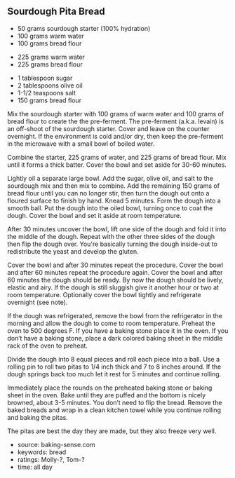Sourdough Pita Bread
--------------------

- 50 grams sourdough starter (100% hydration)
- 100 grams warm water
- 100 grams bread flour
<!-- -->
- 225 grams warm water
- 225 grams bread flour
<!-- -->
- 1 tablespoon sugar
- 2 tablespoons olive oil
- 1-1/2 teaspoons salt
- 150 grams bread flour

Mix the sourdough starter with 100 grams of warm water and 100 grams
of bread flour to create the the pre-ferment.  The pre-ferment
(a.k.a. levain) is an off-shoot of the sourdough starter.  Cover and
leave on the counter overnight.  If the environment is cold and/or
dry, then keep the pre-ferment in the microwave with a small bowl of
boiled water.

Combine the starter, 225 grams of water, and 225 grams of bread
flour. Mix until it forms a thick batter. Cover the bowl and set aside
for 30-60 minutes.

Lightly oil a separate large bowl.  Add the sugar, olive oil, and salt
to the sourdough mix and then mix to combine.  Add the remaining 150
grams of bread flour until you can no longer stir, then turn the dough
out onto a floured surface to finish by hand.  Knead 5 minutes. Form
the dough into a smooth ball.  Put the dough into the oiled bowl,
turning once to coat the dough. Cover the bowl and set it aside at
room temperature.

After 30 minutes uncover the bowl, lift one side of the dough and fold
it into the middle of the dough. Repeat with the other three sides of
the dough then flip the dough over. You're basically turning the dough
inside-out to redistribute the yeast and develop the gluten.

Cover the bowl and after 30 minutes repeat the procedure. Cover the
bowl and after 60 minutes repeat the procedure again. Cover the bowl
and after 60 minutes the dough should be ready.  By now the dough
should be lively, elastic and airy. If the dough is still sluggish
give it another hour or two at room temperature.  Optionally cover the
bowl tightly and refrigerate overnight (see note).

If the dough was refrigerated, remove the bowl from the refrigerator
in the morning and allow the dough to come to room temperature.
Preheat the oven to 500 degrees F.  If you have a baking stone place
it in the oven. If you don’t have a baking stone, place a dark colored
baking sheet in the middle rack of the oven to preheat.

Divide the dough into 8 equal pieces and roll each piece into a
ball. Use a rolling pin to roll two pitas to 1/4 inch thick and 7 to 8
inches around. If the dough springs back too much let it rest for 5
minutes and continue rolling.

Immediately place the rounds on the preheated baking stone or baking
sheet in the oven. Bake until they are puffed and the bottom is nicely
browned, about 3-5 minutes. You don’t need to flip the bread. Remove
the baked breads and wrap in a clean kitchen towel while you continue
rolling and baking the pitas.

The pitas are best the day they are made, but they also freeze very
well.

- source: baking-sense.com
- keywords: bread
- ratings: Molly-?, Tom-?
- time: all day
